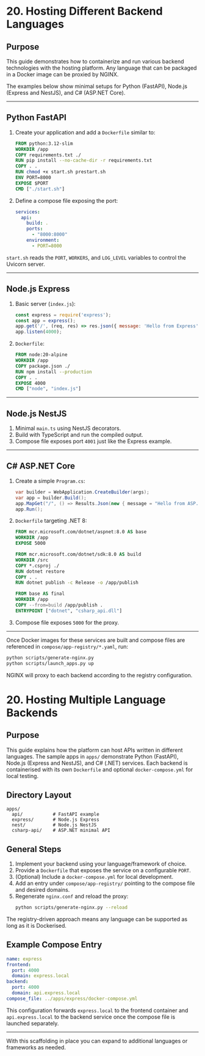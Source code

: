 # 20. Hosting Different Backend Languages

## Purpose

This guide demonstrates how to containerize and run various backend technologies with the hosting platform. Any language that can be packaged in a Docker image can be proxied by NGINX.

The examples below show minimal setups for Python (FastAPI), Node.js (Express and NestJS), and C# (ASP.NET Core).

---

## Python FastAPI

1. Create your application and add a `Dockerfile` similar to:
   ```Dockerfile
   FROM python:3.12-slim
   WORKDIR /app
   COPY requirements.txt ./
   RUN pip install --no-cache-dir -r requirements.txt
   COPY . .
   RUN chmod +x start.sh prestart.sh
   ENV PORT=8000
   EXPOSE $PORT
   CMD ["./start.sh"]
   ```
2. Define a compose file exposing the port:
   ```yaml
   services:
     api:
       build: .
       ports:
         - "8000:8000"
       environment:
         - PORT=8000
   ```

`start.sh` reads the `PORT`, `WORKERS`, and `LOG_LEVEL` variables to control the Uvicorn server.

---

## Node.js Express

1. Basic server (`index.js`):
   ```javascript
   const express = require('express');
   const app = express();
   app.get('/', (req, res) => res.json({ message: 'Hello from Express' }));
   app.listen(4000);
   ```
2. `Dockerfile`:
   ```Dockerfile
   FROM node:20-alpine
   WORKDIR /app
   COPY package.json ./
   RUN npm install --production
   COPY . .
   EXPOSE 4000
   CMD ["node", "index.js"]
   ```

---

## Node.js NestJS

1. Minimal `main.ts` using NestJS decorators.
2. Build with TypeScript and run the compiled output.
3. Compose file exposes port `4001` just like the Express example.

---

## C# ASP.NET Core

1. Create a simple `Program.cs`:
   ```csharp
   var builder = WebApplication.CreateBuilder(args);
   var app = builder.Build();
   app.MapGet("/", () => Results.Json(new { message = "Hello from ASP.NET Core" }));
   app.Run();
   ```
2. `Dockerfile` targeting .NET 8:
   ```Dockerfile
   FROM mcr.microsoft.com/dotnet/aspnet:8.0 AS base
   WORKDIR /app
   EXPOSE 5000

   FROM mcr.microsoft.com/dotnet/sdk:8.0 AS build
   WORKDIR /src
   COPY *.csproj ./
   RUN dotnet restore
   COPY . .
   RUN dotnet publish -c Release -o /app/publish

   FROM base AS final
   WORKDIR /app
   COPY --from=build /app/publish .
   ENTRYPOINT ["dotnet", "csharp_api.dll"]
   ```
3. Compose file exposes `5000` for the proxy.

---

Once Docker images for these services are built and compose files are referenced in `compose/app-registry/*.yaml`, run:
```bash
python scripts/generate-nginx.py
python scripts/launch_apps.py up
```
NGINX will proxy to each backend according to the registry configuration.

# 20. Hosting Multiple Language Backends

## Purpose

This guide explains how the platform can host APIs written in different languages. The
sample apps in `apps/` demonstrate Python (FastAPI), Node.js (Express and NestJS), and
C# (.NET) services. Each backend is containerised with its own `Dockerfile` and optional
`docker-compose.yml` for local testing.

## Directory Layout

```
apps/
  api/           # FastAPI example
  express/       # Node.js Express
  nest/          # Node.js NestJS
  csharp-api/    # ASP.NET minimal API
```

## General Steps

1. Implement your backend using your language/framework of choice.
2. Provide a `Dockerfile` that exposes the service on a configurable `PORT`.
3. (Optional) Include a `docker-compose.yml` for local development.
4. Add an entry under `compose/app-registry/` pointing to the compose file and desired domains.
5. Regenerate `nginx.conf` and reload the proxy:
   ```bash
   python scripts/generate-nginx.py --reload
   ```

The registry-driven approach means any language can be supported as long as it is Dockerised.

## Example Compose Entry

```yaml
name: express
frontend:
  port: 4000
  domain: express.local
backend:
  port: 4000
  domain: api.express.local
compose_file: ../apps/express/docker-compose.yml
```

This configuration forwards `express.local` to the frontend container and `api.express.local`
to the backend service once the compose file is launched separately.

---

With this scaffolding in place you can expand to additional languages or frameworks as needed.
